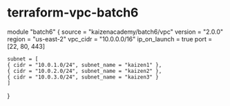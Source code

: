 # terraform-vpc-batch6

module "batch6" {
    source = "kaizenacademy/batch6/vpc"
    version = "2.0.0"
    region = "us-east-2"
    vpc_cidr = "10.0.0.0/16"
    ip_on_launch = true
    port = [22, 80, 443]

    subnet = [
    { cidr = "10.0.1.0/24", subnet_name = "kaizen1" },
    { cidr = "10.0.2.0/24", subnet_name = "kaizen2" },
    { cidr = "10.0.3.0/24", subnet_name = "kaizen3" }
    ]
}